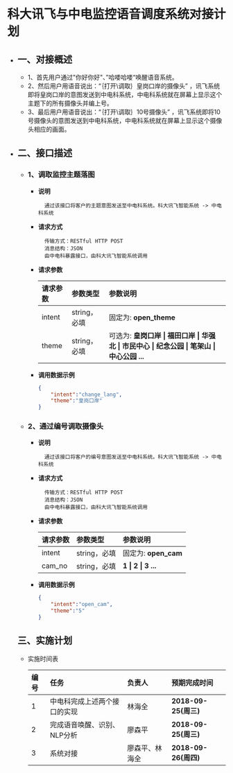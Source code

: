 # 科大讯飞与中电监控语音调度系统对接计划
- ## 一、对接概述
    - 1、首先用户通过"你好你好"、”哈喽哈喽“唤醒语音系统。
    - 2、然后用户用语音说出：“｛打开\调取｝皇岗口岸的摄像头” ，讯飞系统即将皇岗口岸的意图发送到中电科系统，中电科系统就在屏幕上显示这个主题下的所有摄像头并编上号。
    - 3、最后用户用语音说出：“｛打开\调取｝10号摄像头” ，讯飞系统即将10号摄像头的意图发送到中电科系统，中电科系统就在屏幕上显示这个摄像头相应的画面。

- ## 二、接口描述
    - ### 1、调取监控主题落图
        - **说明**
            > 
                通过该接口将客户的主题意图发送至中电科系统。科大讯飞智能系统 -> 中电科系统
        - **请求方式**
            >
                传输方式：RESTful HTTP POST
                消息结构：JSON
                由中电科暴露接口，由科大讯飞智能系统调用

        - **请求参数**
            >
            | 请求参数      |     参数类型 |   参数说明   |
            | :-------- | :--------| :------ |
            | intent|  string，必填|  固定为: **open_theme**|
            | theme|   string，必填|  可选为: **皇岗口岸 \| 福田口岸 \| 华强北 \| 市民中心 \| 纪念公园 \| 笔架山 \| 中心公园 ...**|

        - **调用数据示例**
            >
            ```json
            {
                "intent":"change_lang",
                "theme":"皇岗口岸"
            }
            ```
    - ### 2、通过编号调取摄像头
        - **说明**
            > 
                通过该接口将客户的编号意图发送至中电科系统。科大讯飞智能系统 -> 中电科系统
        - **请求方式**
            >
                传输方式：RESTful HTTP POST
                消息结构：JSON
                由中电科暴露接口，由科大讯飞智能系统调用

        - **请求参数**
            >
            | 请求参数      |     参数类型 |   参数说明   |
            | :-------- | :--------| :------ |
            | intent|  string，必填|  固定为: **open_cam**|
            | cam_no|   string，必填|  **1 \| 2 \| 3 ...**|

        - **调用数据示例**
            >
            ```json
            {
                "intent":"open_cam",
                "theme":"5"
            }
            ```
    ## 三、实施计划
    - 实施时间表

        |编号|任务|负责人|**预期完成时间**|
        | :-------- | :--------| :------ | :------ |
        |1|中电科完成上述两个接口的实现|林海全| **2018-09-25(周三)**|
        |2|完成语音唤醒、识别、NLP分析|廖森平| **2018-09-25(周三)**|
        |3|系统对接|廖森平、林海全| **2018-09-26(周四)**|
